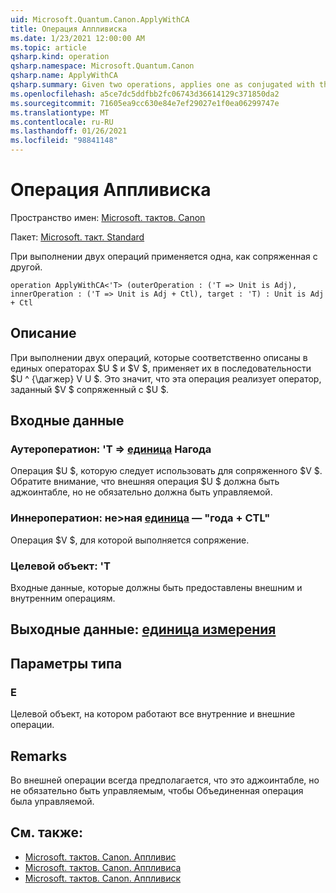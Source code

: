 ```yaml
---
uid: Microsoft.Quantum.Canon.ApplyWithCA
title: Операция Аппливиска
ms.date: 1/23/2021 12:00:00 AM
ms.topic: article
qsharp.kind: operation
qsharp.namespace: Microsoft.Quantum.Canon
qsharp.name: ApplyWithCA
qsharp.summary: Given two operations, applies one as conjugated with the other.
ms.openlocfilehash: a5ce7dc5ddfbb2fc06743d36614129c371850da2
ms.sourcegitcommit: 71605ea9cc630e84e7ef29027e1f0ea06299747e
ms.translationtype: MT
ms.contentlocale: ru-RU
ms.lasthandoff: 01/26/2021
ms.locfileid: "98841148"
---
```

# <a name="applywithca-operation"></a>Операция Аппливиска

Пространство имен: [Microsoft. тактов. Canon](xref:Microsoft.Quantum.Canon)

Пакет: [Microsoft. такт. Standard](https://nuget.org/packages/Microsoft.Quantum.Standard)


При выполнении двух операций применяется одна, как сопряженная с другой.

```qsharp
operation ApplyWithCA<'T> (outerOperation : ('T => Unit is Adj), innerOperation : ('T => Unit is Adj + Ctl), target : 'T) : Unit is Adj + Ctl
```


## <a name="description"></a>Описание

При выполнении двух операций, которые соответственно описаны в единых операторах $U $ и $V $, применяет их в последовательности $U ^ {\дагжер} V U $. Это значит, что эта операция реализует оператор, заданный $V $ сопряженный с $U $.

## <a name="input"></a>Входные данные

### <a name="outeroperation--t--unit--is-adj"></a>Аутероператион: 'T => [единица](xref:microsoft.quantum.lang-ref.unit)  Нагода

Операция $U $, которую следует использовать для сопряженного $V $. Обратите внимание, что внешняя операция $U $ должна быть аджоинтабле, но не обязательно должна быть управляемой.


### <a name="inneroperation--t--unit--is-adj--ctl"></a>Иннероператион: не>ная [единица](xref:microsoft.quantum.lang-ref.unit)  — "года + CTL"

Операция $V $, для которой выполняется сопряжение.


### <a name="target--t"></a>Целевой объект: 'T

Входные данные, которые должны быть предоставлены внешним и внутренним операциям.



## <a name="output--unit"></a>Выходные данные: [единица измерения](xref:microsoft.quantum.lang-ref.unit)



## <a name="type-parameters"></a>Параметры типа

### <a name="t"></a>Е

Целевой объект, на котором работают все внутренние и внешние операции.

## <a name="remarks"></a>Remarks

Во внешней операции всегда предполагается, что это аджоинтабле, но не обязательно быть управляемым, чтобы Объединенная операция была управляемой.

## <a name="see-also"></a>См. также:

- [Microsoft. тактов. Canon. Аппливис](xref:Microsoft.Quantum.Canon.ApplyWith)
- [Microsoft. тактов. Canon. Аппливиса](xref:Microsoft.Quantum.Canon.ApplyWithA)
- [Microsoft. тактов. Canon. Аппливиск](xref:Microsoft.Quantum.Canon.ApplyWithC)